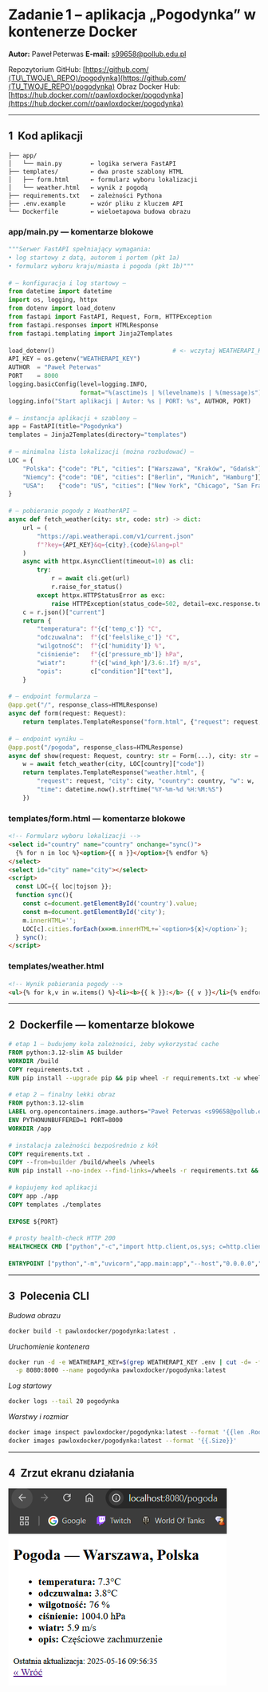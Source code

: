 # Zadanie 1 – aplikacja **„Pogodynka”** w kontenerze Docker

**Autor:** Paweł Peterwas
**E‑mail:** [s99658@pollub.edu.pl](mailto:s99658@pollub.edu.pl)

Repozytorium GitHub: [https://github.com/⟨TU\_TWOJE\_REPO⟩/pogodynka](https://github.com/⟨TU_TWOJE_REPO⟩/pogodynka)
Obraz Docker Hub: [https://hub.docker.com/r/pawloxdocker/pogodynka](https://hub.docker.com/r/pawloxdocker/pogodynka)

---

## 1  Kod aplikacji

```
├── app/
│   └── main.py        ← logika serwera FastAPI
├── templates/         ← dwa proste szablony HTML
│   ├── form.html      ← formularz wyboru lokalizacji
│   └── weather.html   ← wynik z pogodą
├── requirements.txt   ← zależności Pythona
├── .env.example       ← wzór pliku z kluczem API
└── Dockerfile         ← wieloetapowa budowa obrazu
```

### app/main.py — komentarze blokowe

```python
"""Serwer FastAPI spełniający wymagania:
• log startowy z datą, autorem i portem (pkt 1a)
• formularz wyboru kraju/miasta i pogoda (pkt 1b)"""

# — konfiguracja i log startowy —
from datetime import datetime
import os, logging, httpx
from dotenv import load_dotenv
from fastapi import FastAPI, Request, Form, HTTPException
from fastapi.responses import HTMLResponse
from fastapi.templating import Jinja2Templates

load_dotenv()                                 # <‑ wczytaj WEATHERAPI_KEY
API_KEY = os.getenv("WEATHERAPI_KEY")
AUTHOR  = "Paweł Peterwas"
PORT    = 8000
logging.basicConfig(level=logging.INFO,
                    format="%(asctime)s | %(levelname)s | %(message)s")
logging.info("Start aplikacji | Autor: %s | PORT: %s", AUTHOR, PORT)

# — instancja aplikacji + szablony —
app = FastAPI(title="Pogodynka")
templates = Jinja2Templates(directory="templates")

# — minimalna lista lokalizacji (można rozbudować) —
LOC = {
    "Polska": {"code": "PL", "cities": ["Warszawa", "Kraków", "Gdańsk"]},
    "Niemcy": {"code": "DE", "cities": ["Berlin", "Munich", "Hamburg"]},
    "USA":    {"code": "US", "cities": ["New York", "Chicago", "San Francisco"]},
}

# — pobieranie pogody z WeatherAPI —
async def fetch_weather(city: str, code: str) -> dict:
    url = (
        "https://api.weatherapi.com/v1/current.json"
        f"?key={API_KEY}&q={city},{code}&lang=pl"
    )
    async with httpx.AsyncClient(timeout=10) as cli:
        try:
            r = await cli.get(url)
            r.raise_for_status()
        except httpx.HTTPStatusError as exc:
            raise HTTPException(status_code=502, detail=exc.response.text)
    c = r.json()["current"]
    return {
        "temperatura": f"{c['temp_c']} °C",
        "odczuwalna":  f"{c['feelslike_c']} °C",
        "wilgotność":  f"{c['humidity']} %",
        "ciśnienie":   f"{c['pressure_mb']} hPa",
        "wiatr":       f"{c['wind_kph']/3.6:.1f} m/s",
        "opis":        c["condition"]["text"],
    }

# — endpoint formularza —
@app.get("/", response_class=HTMLResponse)
async def form(request: Request):
    return templates.TemplateResponse("form.html", {"request": request, "loc": LOC})

# — endpoint wyniku —
@app.post("/pogoda", response_class=HTMLResponse)
async def show(request: Request, country: str = Form(...), city: str = Form(...)):
    w = await fetch_weather(city, LOC[country]["code"])
    return templates.TemplateResponse("weather.html", {
        "request": request, "city": city, "country": country, "w": w,
        "time": datetime.now().strftime("%Y-%m-%d %H:%M:%S")
    })
```

### templates/form.html — komentarze blokowe

```html
<!-- Formularz wyboru lokalizacji -->
<select id="country" name="country" onchange="sync()">
  {% for n in loc %}<option>{{ n }}</option>{% endfor %}
</select>
<select id="city" name="city"></select>
<script>
  const LOC={{ loc|tojson }};
  function sync(){
    const c=document.getElementById('country').value;
    const m=document.getElementById('city');
    m.innerHTML='';
    LOC[c].cities.forEach(x=>m.innerHTML+=`<option>${x}</option>`);
  } sync();
</script>
```

### templates/weather.html

```html
<!-- Wynik pobierania pogody -->
<ul>{% for k,v in w.items() %}<li><b>{{ k }}:</b> {{ v }}</li>{% endfor %}</ul>
```

---

## 2  Dockerfile — komentarze blokowe

```dockerfile
# etap 1 — budujemy koła zależności, żeby wykorzystać cache
FROM python:3.12-slim AS builder
WORKDIR /build
COPY requirements.txt .
RUN pip install --upgrade pip && pip wheel -r requirements.txt -w wheels

# etap 2 — finalny lekki obraz
FROM python:3.12-slim
LABEL org.opencontainers.image.authors="Paweł Peterwas <s99658@pollub.edu.pl>"
ENV PYTHONUNBUFFERED=1 PORT=8000
WORKDIR /app

# instalacja zależności bezpośrednio z kół
COPY requirements.txt .
COPY --from=builder /build/wheels /wheels
RUN pip install --no-index --find-links=/wheels -r requirements.txt && rm -rf /wheels

# kopiujemy kod aplikacji
COPY app ./app
COPY templates ./templates

EXPOSE ${PORT}

# prosty health‑check HTTP 200
HEALTHCHECK CMD ["python","-c","import http.client,os,sys; c=http.client.HTTPConnection('localhost',int(os.getenv('PORT',8000))); c.request('GET','/'); sys.exit(0) if c.getresponse().status<500 else sys.exit(1)"]

ENTRYPOINT ["python","-m","uvicorn","app.main:app","--host","0.0.0.0","--port","8000"]
```

---

## 3  Polecenia CLI

*Budowa obrazu*

```bash
docker build -t pawloxdocker/pogodynka:latest .
```

*Uruchomienie kontenera*

```bash
docker run -d -e WEATHERAPI_KEY=$(grep WEATHERAPI_KEY .env | cut -d= -f2) \
  -p 8080:8000 --name pogodynka pawloxdocker/pogodynka:latest
```

*Log startowy*

```bash
docker logs --tail 20 pogodynka
```

*Warstwy i rozmiar*

```bash
docker image inspect pawloxdocker/pogodynka:latest --format '{{len .RootFS.Layers}} warstw'
docker images pawloxdocker/pogodynka:latest --format '{{.Size}}'
```

---

## 4  Zrzut ekranu działania

![Screenshot](pogodynka.png)


